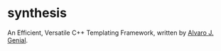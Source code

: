 synthesis
=========

An Efficient, Versatile C++ Templating Framework, written by [Alvaro J. Genial](http://alva.ro).
